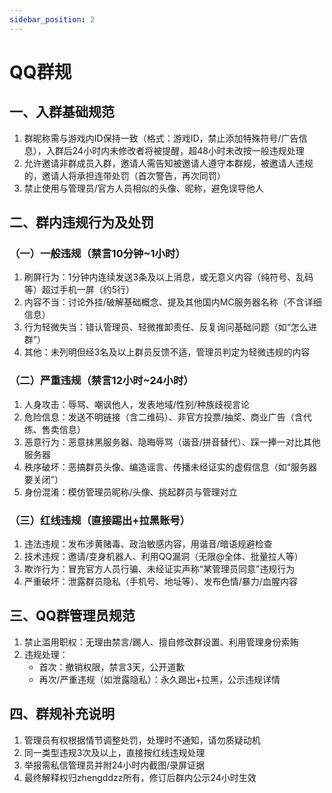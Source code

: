 ```yaml
---
sidebar_position: 2
---
```

# QQ群规

## 一、入群基础规范
1. 群昵称需与游戏内ID保持一致（格式：游戏ID，禁止添加特殊符号/广告信息），入群后24小时内未修改者将被提醒，超48小时未改按一般违规处理
2. 允许邀请非群成员入群，邀请人需告知被邀请人遵守本群规，被邀请人违规的，邀请人将承担连带处罚（首次警告，再次同罚）
3. 禁止使用与管理员/官方人员相似的头像、昵称，避免误导他人

## 二、群内违规行为及处罚
### （一）一般违规（禁言10分钟~1小时）
1. 刷屏行为：1分钟内连续发送3条及以上消息，或无意义内容（纯符号、乱码等）超过手机一屏（约5行）
2. 内容不当：讨论外挂/破解基础概念、提及其他国内MC服务器名称（不含详细信息）
3. 行为轻微失当：错认管理员、轻微推卸责任、反复询问基础问题（如“怎么进群”）
4. 其他：未列明但经3名及以上群员反馈不适，管理员判定为轻微违规的内容

### （二）严重违规（禁言12小时~24小时）
1. 人身攻击：辱骂、嘲讽他人，发表地域/性别/种族歧视言论
2. 危险信息：发送不明链接（含二维码）、非官方投票/抽奖、商业广告（含代练、售卖信息）
3. 恶意行为：恶意抹黑服务器、隐晦辱骂（谐音/拼音替代）、踩一捧一对比其他服务器
4. 秩序破坏：恶搞群员头像、编造谣言、传播未经证实的虚假信息（如“服务器要关闭”）
5. 身份混淆：模仿管理员昵称/头像、挑起群员与管理对立

### （三）红线违规（直接踢出+拉黑账号）
1. 违法违规：发布涉黄赌毒、政治敏感内容，用谐音/暗语规避检查
2. 技术违规：邀请/变身机器人、利用QQ漏洞（无限@全体、批量拉人等）
3. 欺诈行为：冒充官方人员行骗、未经证实声称“某管理员同意”违规行为
4. 严重破坏：泄露群员隐私（手机号、地址等）、发布色情/暴力/血腥内容

## 三、QQ群管理员规范
1. 禁止滥用职权：无理由禁言/踢人、擅自修改群设置、利用管理身份索贿
2. 违规处理：
   - 首次：撤销权限，禁言3天，公开道歉
   - 再次/严重违规（如泄露隐私）：永久踢出+拉黑，公示违规详情

## 四、群规补充说明
1. 管理员有权根据情节调整处罚，处理时不通知，请勿质疑动机
2. 同一类型违规3次及以上，直接按红线违规处理
3. 举报需私信管理员并附24小时内截图/录屏证据
4. 最终解释权归zhengddzz所有，修订后群内公示24小时生效
